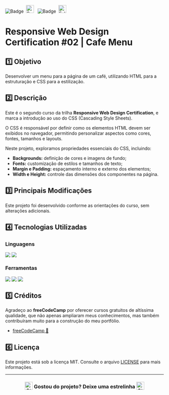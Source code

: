 ![Badge](https://img.shields.io/badge/freeCodeCamp-BB2649?style=for-the-badge)&nbsp;&nbsp;<img src="https://raw.githubusercontent.com/Tarikul-Islam-Anik/Animated-Fluent-Emojis/master/Emojis/Activities/Sparkles.png" alt="Sparkles" width="25" height="25" />&nbsp;&nbsp;&nbsp;![Badge](https://img.shields.io/badge/PROJETO-COM%20MENTORIA-FF6F61?style=for-the-badge)&nbsp;&nbsp;<img src="https://raw.githubusercontent.com/Tarikul-Islam-Anik/Animated-Fluent-Emojis/master/Emojis/Hand%20gestures/Folded%20Hands%20Light%20Skin%20Tone.png" alt="Folded Hands Light Skin Tone" width="25" height="25" />

# Responsive Web Design Certification #02 | Cafe Menu

## 1️⃣ Objetivo
Desenvolver um menu para a página de um café, utilizando HTML para a estruturação e CSS para a estilização.

## 2️⃣ Descrição
Este é o segundo curso da trilha **Responsive Web Design Certification**, e marca a introdução ao uso do CSS (Cascading Style Sheets).

O CSS é responsável por definir como os elementos HTML devem ser exibidos no navegador, permitindo personalizar aspectos como cores, fontes, tamanhos e layouts.

Neste projeto, exploramos propriedades essenciais do CSS, incluindo:

- **Backgrounds:** definição de cores e imagens de fundo;
- **Fonts:** customização de estilos e tamanhos de texto;
- **Margin e Padding:** espaçamento interno e externo dos elementos;
- **Width e Height:** controle das dimensões dos componentes na página.

## 3️⃣ Principais Modificações
Este projeto foi desenvolvido conforme as orientações do curso, sem alterações adicionais.

## 4️⃣ Tecnologias Utilizadas

### Linguagens
<div style="display:flex;">
  <img src="https://img.shields.io/badge/HTML5-E34F26?style=for-the-badge&logo=html5&logoColor=white">&nbsp;<img src="https://img.shields.io/badge/CSS3-1572B6?style=for-the-badge&logo=css3&logoColor=white">
</div>

### Ferramentas
<div style="display:flex;">
  <img src="https://img.shields.io/badge/Visual%20Studio%20Code-0078D4?style=for-the-badge&logo=visual-studio-code&logoColor=white">&nbsp;<img src="https://img.shields.io/badge/Git-F05032?style=for-the-badge&logo=git&logoColor=white">&nbsp;<img src="https://img.shields.io/badge/GitHub-404040?style=for-the-badge&logo=github&logoColor=white">
</div>

## 5️⃣ Créditos
Agradeço ao **freeCodeCamp** por oferecer cursos gratuitos de altíssima qualidade, que não apenas ampliaram meus conhecimentos, mas também contribuíram muito para a construção do meu portfólio.
- <a href="https://www.freecodecamp.org/" target="_blank">freeCodeCamp 🔗</a>

## 6️⃣ Licença
Este projeto está sob a licença MIT. Consulte o arquivo [LICENSE](LICENSE) para mais informações.

---

### <div align="center"><img src="https://raw.githubusercontent.com/Tarikul-Islam-Anik/Animated-Fluent-Emojis/master/Emojis/Travel%20and%20places/Star.png" alt="Star" width="25" height="25" style="vertical-align:text-bottom;" /> Gostou do projeto? Deixe uma estrelinha <img src="https://raw.githubusercontent.com/Tarikul-Islam-Anik/Animated-Fluent-Emojis/master/Emojis/Travel%20and%20places/Star.png" alt="Star" width="25" height="25" style="vertical-align:text-bottom;" /></div>